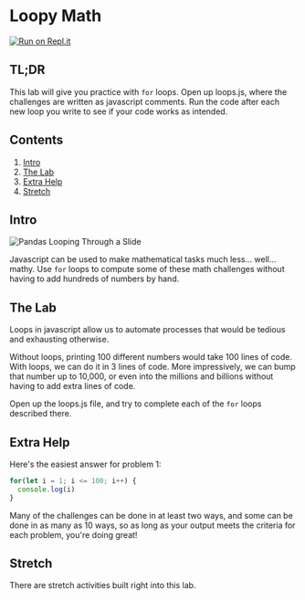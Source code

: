 # Loopy Math

[![Run on Repl.it](https://repl.it/badge/github/upperlinecode/loopy-math-javascript-iteration)](https://repl.it/github/upperlinecode/loopy-math-javascript-iteration)

## TL;DR

This lab will give you practice with `for` loops. Open up loops.js, where the challenges are written as javascript comments. Run the code after each new loop you write to see if your code works as intended.

## Contents

1. [Intro](#intro)
2. [The Lab](#the-lab)
3. [Extra Help](#extra-help)
4. [Stretch](#stretch)

## Intro

![Pandas Looping Through a Slide](https://media.giphy.com/media/ieaUdBJJC19uw/giphy.gif)

Javascript can be used to make mathematical tasks much less... well... mathy. Use `for` loops to compute some of these math challenges without having to add hundreds of numbers by hand.

## The Lab

Loops in javascript allow us to automate processes that would be tedious and exhausting otherwise.

Without loops, printing 100 different numbers would take 100 lines of code. With loops, we can do it in 3 lines of code. More impressively, we can bump that number up to 10,000, or even into the millions and billions without having to add extra lines of code.

Open up the loops.js file, and try to complete each of the `for` loops described there. 

## Extra Help

Here's the easiest answer for problem 1:
```javascript
for(let i = 1; i <= 100; i++) {
  console.log(i)
}
```

Many of the challenges can be done in at least two ways, and some can be done in as many as 10 ways, so as long as your output meets the criteria for each problem, you're doing great!

## Stretch

There are stretch activities built right into this lab.
